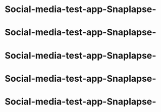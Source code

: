 # Social-media-test-app-Snaplapse-
# Social-media-test-app-Snaplapse-
# Social-media-test-app-Snaplapse-
# Social-media-test-app-Snaplapse-
# Social-media-test-app-Snaplapse-
